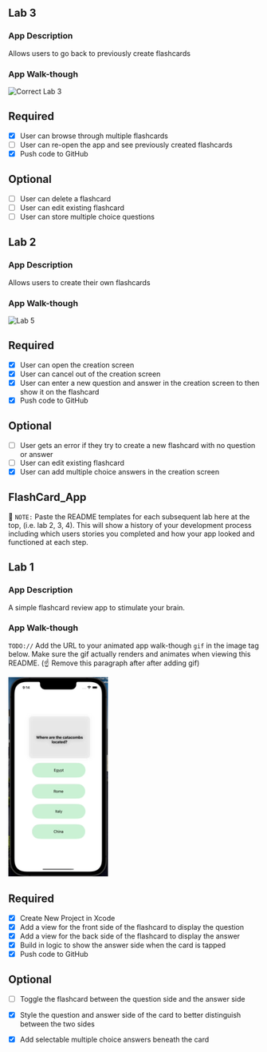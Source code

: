 ## Lab 3

### App Description
Allows users to go back to previously create flashcards

### App Walk-though
![Correct Lab 3](https://user-images.githubusercontent.com/105008767/195246595-8e1e8e05-8123-4d4e-8578-f0514393e2ef.gif)



## Required
- [x] User can browse through multiple flashcards
- [ ] User can re-open the app and see previously created flashcards
- [x] Push code to GitHub
## Optional
- [ ] User can delete a flashcard
- [ ] User can edit existing flashcard
- [ ] User can store multiple choice questions

## Lab 2

### App Description
Allows users to create their own flashcards

### App Walk-though
![Lab 5](https://user-images.githubusercontent.com/105008767/194351287-bac1552c-59c5-4f83-b18f-4c0b99532b3e.gif)


## Required
- [x] User can open the creation screen
- [x] User can cancel out of the creation screen
- [x] User can enter a new question and answer in the creation screen to then show it on the flashcard
- [x] Push code to GitHub
## Optional
- [ ] User gets an error if they try to create a new flashcard with no question or answer
- [ ] User can edit existing flashcard
- [x] User can add multiple choice answers in the creation screen
## FlashCard_App

📝 `NOTE:` Paste the README templates for each subsequent lab here at the top, (i.e. lab 2, 3, 4). This will show a history of your development process including which users stories you completed and how your app looked and functioned at each step.

## Lab 1

### App Description
A simple flashcard review app to stimulate your brain. 

### App Walk-though
`TODO://` Add the URL to your animated app walk-though `gif` in the image tag below. Make sure the gif actually renders and animates when viewing this README. (☝️ Remove this paragraph after after adding gif)

<img src="./FlashCard_App.gif" width=200><br>

## Required
- [x] Create New Project in Xcode
- [x] Add a view for the front side of the flashcard to display the question
- [x] Add a view for the back side of the flashcard to display the answer
- [x] Build in logic to show the answer side when the card is tapped
- [x] Push code to GitHub
## Optional
- [ ] Toggle the flashcard between the question side and the answer side
- [x] Style the question and answer side of the card to better distinguish between the two sides
- [x] Add selectable multiple choice answers beneath the card


